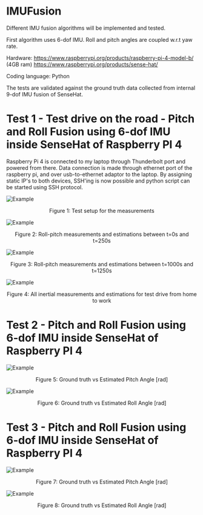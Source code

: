 # IMUFusion
 Different IMU fusion algorithms will be implemented and tested.
 
 First algorithm uses 6-dof IMU. Roll and pitch angles are coupled w.r.t yaw rate.

 Hardware:
 https://www.raspberrypi.org/products/raspberry-pi-4-model-b/ (4GB ram)
 https://www.raspberrypi.org/products/sense-hat/
 
 Coding language:
 Python
 
 The tests are validated against the ground truth data collected from internal 9-dof IMU fusion of SenseHat.
# Test 1 - Test drive on the road - Pitch and Roll Fusion using 6-dof IMU inside SenseHat of Raspberry PI 4
Raspberry Pi 4 is connected to my laptop through Thunderbolt port and powered from there. Data connection is made through ethernet port of the raspberry pi, and over usb-to-ethernet adaptor to the laptop. By assigning static IP's to both devices, SSH'ing is now possible and python script can be started using SSH protocol.

![Example](/SenseHat/example2/setup.jpeg)
<p align="center">Figure 1: Test setup for the measurements</p>

![Example](/SenseHat/example2/IMU_data_t0_t250.png)
<p align="center">Figure 2: Roll-pitch measurements and estimations between t=0s and t=250s </p>

![Example](/SenseHat/example2/IMU_data_t1000_t1250.png)
<p align="center">Figure 3: Roll-pitch measurements and estimations between t=1000s and t=1250s </p>

![Example](/SenseHat/example2/IMU_data.png)
<p align="center">Figure 4: All inertial measurements and estimations for test drive from home to work </p>

# Test 2 - Pitch and Roll Fusion using 6-dof IMU inside SenseHat of Raspberry PI 4
![Example](/SenseHat/example1/imu_test_1_pitch.png)
<p align="center">Figure 5: Ground truth vs Estimated Pitch Angle [rad]</p>

![Example](/SenseHat/example1/imu_test_1_roll.png)
<p align="center">Figure 6: Ground truth vs Estimated Roll Angle [rad]</p>

# Test 3 - Pitch and Roll Fusion using 6-dof IMU inside SenseHat of Raspberry PI 4
![Example](/SenseHat/example1/imu_test_1_pitch.png)
<p align="center">Figure 7: Ground truth vs Estimated Pitch Angle [rad]</p>

![Example](/SenseHat/example1/imu_test_1_roll.png)
<p align="center">Figure 8: Ground truth vs Estimated Roll Angle [rad]</p>

